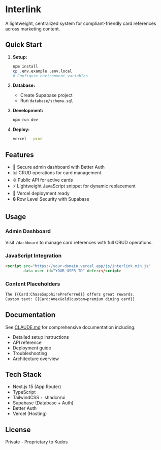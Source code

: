 # Interlink

A lightweight, centralized system for compliant-friendly card references across marketing content.

## Quick Start

1. **Setup:**
   ```bash
   npm install
   cp .env.example .env.local
   # Configure environment variables
   ```

2. **Database:**
   - Create Supabase project
   - Run `database/schema.sql`

3. **Development:**
   ```bash
   npm run dev
   ```

4. **Deploy:**
   ```bash
   vercel --prod
   ```

## Features

- 🔐 Secure admin dashboard with Better Auth
- 📊 CRUD operations for card management
- 🌐 Public API for active cards
- ⚡ Lightweight JavaScript snippet for dynamic replacement
- 🚀 Vercel deployment ready
- 🔒 Row Level Security with Supabase

## Usage

### Admin Dashboard
Visit `/dashboard` to manage card references with full CRUD operations.

### JavaScript Integration
```html
<script src="https://your-domain.vercel.app/js/interlink.min.js" 
        data-user-id="YOUR_USER_ID" defer></script>
```

### Content Placeholders
```html
The {{Card:ChaseSapphirePreferred}} offers great rewards.
Custom text: {{Card:AmexGold|custom=premium dining card}}
```

## Documentation

See [CLAUDE.md](./CLAUDE.md) for comprehensive documentation including:
- Detailed setup instructions
- API reference
- Deployment guide
- Troubleshooting
- Architecture overview

## Tech Stack

- Next.js 15 (App Router)
- TypeScript
- TailwindCSS + shadcn/ui
- Supabase (Database + Auth)
- Better Auth
- Vercel (Hosting)

## License

Private - Proprietary to Kudos

